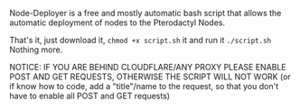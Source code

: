 Node-Deployer is a free and mostly automatic bash script that allows the automatic deployment of nodes to the Pterodactyl Nodes.

That's it, just download it, ```chmod +x script.sh``` it and run it ```./script.sh``` Nothing more.

NOTICE: IF YOU ARE BEHIND CLOUDFLARE/ANY PROXY PLEASE ENABLE POST AND GET REQUESTS, OTHERWISE THE SCRIPT WILL NOT WORK (or if know how to code, add a "title"/name to the request, so that you don't have to enable all POST and GET requests)
